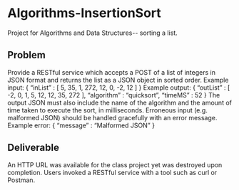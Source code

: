 # Algorithms-InsertionSort
Project for Algorithms and Data Structures-- sorting a list.

## Problem
Provide a RESTful service which accepts a POST of a list of integers in JSON format and returns the list as a JSON object in sorted order.
Example input:    	{ “inList” 	: [ 5, 35, 1, 272, 12, 0, -2, 12 ] } 
Example output: 	{ “outList” 	: [ -2, 0, 1, 5, 12, 12, 35, 272 ], 
                    “algorithm” : “quicksort”,
                    “timeMS” 	: 52 }
The output JSON must also include the name of the algorithm and the amount of time taken to execute the sort, in milliseconds.
Erroneous input (e.g. malformed JSON) should be handled gracefully with an error message.  
  Example error:	{ “message”	: “Malformed JSON” } 

## Deliverable
An HTTP URL was available for the class project yet was destroyed upon completion.
Users invoked a RESTful service with a tool such as curl or Postman.

